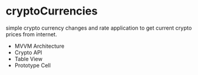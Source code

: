 # cryptoCurrencies
simple crypto currency changes and rate  application to get current crypto  prices  from internet.

* MVVM Architecture
* Crypto API 
* Table View
* Prototype Cell  

